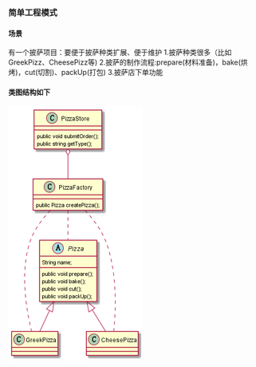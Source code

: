 ### 简单工程模式

#### 场景

有一个披萨项目：要便于披萨种类扩展、便于维护
1.披萨种类很多（比如GreekPizz、CheesePizz等)
2.披萨的制作流程:prepare(材料准备)，bake(烘烤)，cut(切割)、packUp(打包)
3.披萨店下单功能

#### 类图结构如下

![PizzaClassUML](./PizzaClass.png)